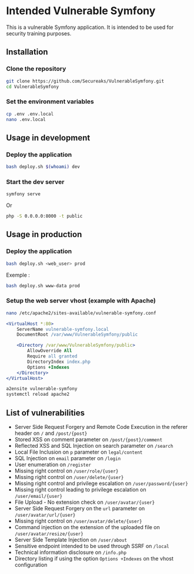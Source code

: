 # Intended Vulnerable Symfony

This is a vulnerable Symfony application. It is intended to be used for security training purposes.

## Installation

### Clone the repository

```bash
git clone https://github.com/Secureaks/VulnerableSymfony.git
cd VulnerableSymfony
```

### Set the environment variables

```bash
cp .env .env.local
nano .env.local
```

## Usage in development

### Deploy the application

```bash
bash deploy.sh $(whoami) dev
```

### Start the dev server

```bash
symfony serve
```

Or

```bash
php -S 0.0.0.0:8000 -t public
```

## Usage in production

### Deploy the application

```bash
bash deploy.sh <web_user> prod
```

Exemple :

```bash
bash deploy.sh www-data prod
```

### Setup the web server vhost (example with Apache)

```bash
nano /etc/apache2/sites-available/vulnerable-symfony.conf
```

```apache
<VirtualHost *:80>
    ServerName vulnerable-symfony.local
    DocumentRoot /var/www/VulnerableSymfony/public

    <Directory /var/www/VulnerableSymfony/public>
        AllowOverride All
        Require all granted
        DirectoryIndex index.php
        Options +Indexes
    </Directory>
</VirtualHost>
```

```bash
a2ensite vulnerable-symfony
systemctl reload apache2
```

## List of vulnerabilities

- Server Side Request Forgery and Remote Code Execution in the referer header on `/` and `/post/{post}`
- Stored XSS on comment parameter on `/post/{post}/comment`
- Reflected XSS and SQL Injection on search parameter on `/search`
- Local File Inclusion on `p` parameter on `legal/content`
- SQL Injection on `email` parameter on `/login`
- User enumeration on `/register`
- Missing right control on `/user/role/{user}`
- Missing right control on `/user/delete/{user}`
- Missing right control and privilege escalation on `/user/password/{user}`
- Missing right control leading to privilege escalation on `/user/email/{user}`
- File Upload - No extension check on `/user/avatar/{user}`
- Server Side Request Forgery on the `url` parameter on `/user/avatar/url/{user}`
- Missing right control on `/user/avatar/delete/{user}`
- Command injection on the extension of the uploaded file on `/user/avatar/resize/{user}`
- Server Side Template Injection on `/user/about`
- Sensitive endpoint intended to be used through SSRF on `/local`
- Technical information disclosure on `/info.php`
- Directory listing if using the option `Options +Indexes` on the vhost configuration